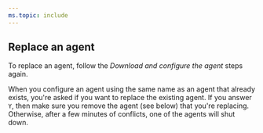 ```yaml
---
ms.topic: include
---
```


 ## Replace an agent
 
To replace an agent, follow the *Download and configure the agent* steps again.

 When you configure an agent using the same name as an agent that already exists,
 you're asked if you want to replace the existing agent. If you answer `Y`,
 then make sure you remove the agent (see below) that you're replacing. Otherwise,
 after a few minutes of conflicts, one of the agents will shut down.
